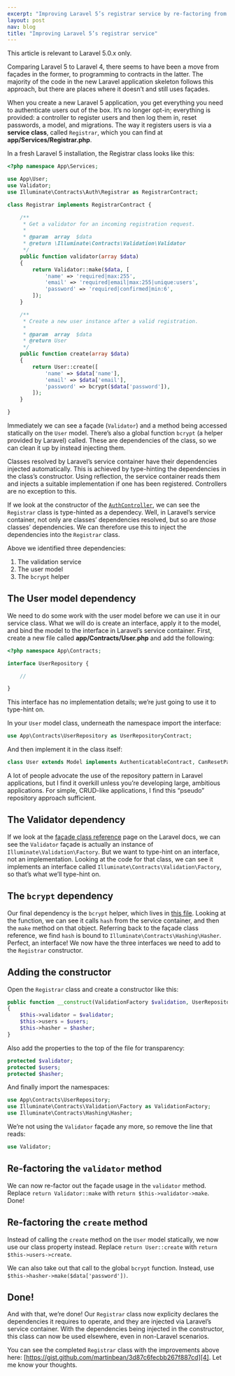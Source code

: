```yaml
---
excerpt: "Improving Laravel 5’s registrar service by re-factoring from façades."
layout: post
nav: blog
title: "Improving Laravel 5’s registrar service"
---
```

<p class="alert alert-info">
  <span class="fa fa-info-circle"></span>
  This article is relevant to Laravel 5.0.x only.
</p>

<p class="lead">Comparing Laravel 5 to Laravel 4, there seems to have been a move from façades in the former, to programming to contracts in the latter.
The majority of the code in the new Laravel application skeleton follows this approach, but there are places where it doesn’t and still uses façades.</p>

When you create a new Laravel 5 application, you get everything you need to authenticate users out of the box.
It’s no longer opt-in; everything is provided: a controller to register users and then log them in, reset passwords, a model, and migrations.
The way it registers users is via a **service class**, called `Registrar`, which you can find at **app/Services/Registrar.php**.

In a fresh Laravel 5 installation, the Registrar class looks like this:

```php
<?php namespace App\Services;

use App\User;
use Validator;
use Illuminate\Contracts\Auth\Registrar as RegistrarContract;

class Registrar implements RegistrarContract {

	/**
	 * Get a validator for an incoming registration request.
	 *
	 * @param  array  $data
	 * @return \Illuminate\Contracts\Validation\Validator
	 */
	public function validator(array $data)
	{
		return Validator::make($data, [
			'name' => 'required|max:255',
			'email' => 'required|email|max:255|unique:users',
			'password' => 'required|confirmed|min:6',
		]);
	}

	/**
	 * Create a new user instance after a valid registration.
	 *
	 * @param  array  $data
	 * @return User
	 */
	public function create(array $data)
	{
		return User::create([
			'name' => $data['name'],
			'email' => $data['email'],
			'password' => bcrypt($data['password']),
		]);
	}

}
```

Immediately we can see a façade (`Validator`) and a method being accessed statically on the `User` model.
There’s also a global function `bcrypt` (a helper provided by Laravel) called.
These are dependencies of the class, so we can clean it up by instead injecting them.

Classes resolved by Laravel’s service container have their dependencies injected automatically.
This is achieved by type-hinting the dependencies in the class’s constructor.
Using reflection, the service container reads them and injects a suitable implementation if one has been registered.
Controllers are no exception to this.

If we look at the constructor of the [`AuthController`][0], we can see the `Registrar` class is type-hinted as a dependecy.
Well, in Laravel’s service container, not only are classes’ dependencies resolved, but so are *those* classes’ dependencies.
We can therefore use this to inject the dependencies into the `Registrar` class.

Above we identified three dependencies:

1. The validation service
2. The user model
3. The `bcrypt` helper

## The User model dependency

We need to do some work with the user model before we can use it in our service class.
What we will do is create an interface, apply it to the model, and bind the model to the interface in Laravel’s service container.
First, create a new file called **app/Contracts/User.php** and add the following:

```php
<?php namespace App\Contracts;

interface UserRepository {

	//

}
```

This interface has no implementation details; we’re just going to use it to type-hint on.

In your `User` model class, underneath the namespace import the interface:

```php
use App\Contracts\UserRepository as UserRepositoryContract;
```

And then implement it in the class itself:

```php
class User extends Model implements AuthenticatableContract, CanResetPasswordContract, UserRepositoryContract {
```

A lot of people advocate the use of the repository pattern in Laravel applications, but I find it overkill unless you’re developing large, ambitious applications.
For simple, CRUD-like applications, I find this “pseudo” repository approach sufficient.

## The Validator dependency

If we look at the [façade class reference][1] page on the Laravel docs, we can see the `Validator` façade is actually an instance of `Illuminate\Validation\Factory`.
But we want to type-hint on an interface, not an implementation.
Looking at the code for that class, we can see it implements an interface called `Illuminate\Contracts\Validation\Factory`, so that’s what we’ll type-hint on.

## The `bcrypt` dependency

Our final dependency is the `bcrypt` helper, which lives in [this file][3].
Looking at the function, we can see it calls `hash` from the service container, and then the `make` method on that object.
Referring back to the façade class reference, we find `hash` is bound to `Illuminate\Contracts\Hashing\Hasher`.
Perfect, an interface! We now have the three interfaces we need to add to the `Registrar` constructor.

## Adding the constructor

Open the `Registrar` class and create a constructor like this:

```php
public function __construct(ValidationFactory $validation, UserRepository $users, Hasher $hasher)
{
	$this->validator = $validator;
	$this->users = $users;
	$this->hasher = $hasher;
}
```

Also add the properties to the top of the file for transparency:

```php
protected $validator;
protected $users;
protected $hasher;
```

And finally import the namespaces:

```php
use App\Contracts\UserRepository;
use Illuminate\Contracts\Validation\Factory as ValidationFactory;
use Illuminate\Contracts\Hashing\Hasher;
```

We’re not using the `Validator` façade any more, so remove the line that reads:

```php
use Validator;
```

## Re-factoring the `validator` method

We can now re-factor out the façade usage in the `validator` method.
Replace `return Validator::make` with `return $this->validator->make`. Done!

## Re-factoring the `create` method

Instead of calling the `create` method on the `User` model statically, we now use our class property instead.
Replace `return User::create` with `return $this->users->create`.

We can also take out that call to the global `bcrypt` function.
Instead, use `$this->hasher->make($data['password'])`.

## Done!

And with that, we’re done!
Our `Registrar` class now explicity declares the dependencies it requires to operate, and they are injected via Laravel’s service container.
With the dependencies being injected in the constructor, this class can now be used elsewhere, even in non-Laravel scenarios.

You can see the completed `Registrar` class with the improvements above here:
[https://gist.github.com/martinbean/3d87c6fecbb267f887cd][4].
Let me know your thoughts.

[0]: https://github.com/laravel/laravel/blob/master/app/Http/Controllers/Auth/AuthController.php
[1]: http://laravel.com/docs/master/facades#facade-class-reference
[2]: https://github.com/laravel/framework/blob/5.0/src/Illuminate/Validation/Factory.php
[3]: https://github.com/laravel/framework/blob/5.0/src/Illuminate/Foundation/helpers.php
[4]: https://gist.github.com/martinbean/3d87c6fecbb267f887cd
